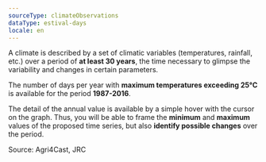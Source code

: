 ```yaml
---
sourceType: climateObservations
dataType: estival-days
locale: en
---
```


A climate is described by a set of climatic variables (temperatures, rainfall, etc.) over a period of **at least 30 years**, the time necessary to glimpse the variability and changes in certain parameters.

The number of days per year with **maximum temperatures exceeding 25°C** is available for the
period **1987-2016**.

The detail of the annual value is available by a simple hover with the cursor on the graph. Thus, you will be able to frame the **minimum** and **maximum** values of the proposed time series, but also **identify possible changes** over the period.

Source: Agri4Cast, JRC
